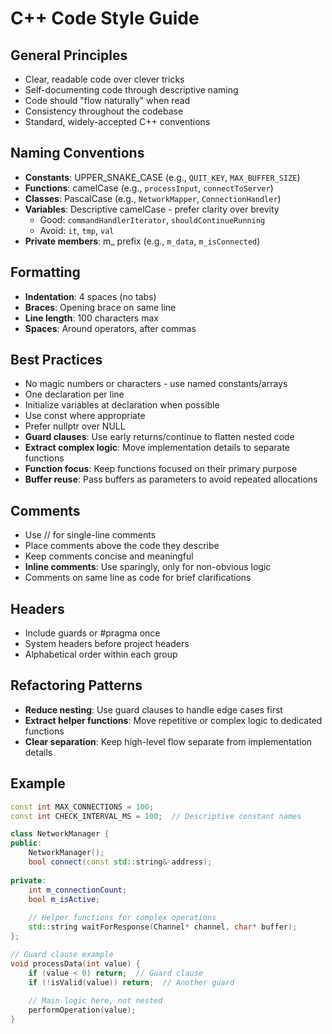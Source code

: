 # C++ Code Style Guide

## General Principles
- Clear, readable code over clever tricks
- Self-documenting code through descriptive naming
- Code should "flow naturally" when read
- Consistency throughout the codebase
- Standard, widely-accepted C++ conventions

## Naming Conventions
- **Constants**: UPPER_SNAKE_CASE (e.g., `QUIT_KEY`, `MAX_BUFFER_SIZE`)
- **Functions**: camelCase (e.g., `processInput`, `connectToServer`)
- **Classes**: PascalCase (e.g., `NetworkMapper`, `ConnectionHandler`)
- **Variables**: Descriptive camelCase - prefer clarity over brevity
  - Good: `commandHandlerIterator`, `shouldContinueRunning`
  - Avoid: `it`, `tmp`, `val`
- **Private members**: m_ prefix (e.g., `m_data`, `m_isConnected`)

## Formatting
- **Indentation**: 4 spaces (no tabs)
- **Braces**: Opening brace on same line
- **Line length**: 100 characters max
- **Spaces**: Around operators, after commas

## Best Practices
- No magic numbers or characters - use named constants/arrays
- One declaration per line
- Initialize variables at declaration when possible
- Use const where appropriate
- Prefer nullptr over NULL
- **Guard clauses**: Use early returns/continue to flatten nested code
- **Extract complex logic**: Move implementation details to separate functions
- **Function focus**: Keep functions focused on their primary purpose
- **Buffer reuse**: Pass buffers as parameters to avoid repeated allocations

## Comments
- Use // for single-line comments
- Place comments above the code they describe
- Keep comments concise and meaningful
- **Inline comments**: Use sparingly, only for non-obvious logic
- Comments on same line as code for brief clarifications

## Headers
- Include guards or #pragma once
- System headers before project headers
- Alphabetical order within each group

## Refactoring Patterns
- **Reduce nesting**: Use guard clauses to handle edge cases first
- **Extract helper functions**: Move repetitive or complex logic to dedicated functions
- **Clear separation**: Keep high-level flow separate from implementation details

## Example
```cpp
const int MAX_CONNECTIONS = 100;
const int CHECK_INTERVAL_MS = 100;  // Descriptive constant names

class NetworkManager {
public:
    NetworkManager();
    bool connect(const std::string& address);
    
private:
    int m_connectionCount;
    bool m_isActive;
    
    // Helper functions for complex operations
    std::string waitForResponse(Channel* channel, char* buffer);
};

// Guard clause example
void processData(int value) {
    if (value < 0) return;  // Guard clause
    if (!isValid(value)) return;  // Another guard
    
    // Main logic here, not nested
    performOperation(value);
}
```